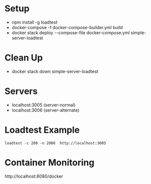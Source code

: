 # Setup
- npm install -g loadtest
- docker-compose -f docker-compose-builder.yml build
- docker stack deploy --compose-file docker-compose.yml simple-server-loadtest

# Clean Up
- docker stack down simple-server-loadtest

# Servers
- localhost:3005 (server-normal)
- localhost:3006 (server-alternate)

# Loadtest Example

```
loadtest -c 200 -n 2000  http://localhost:3005
```

# Container Monitoring

http://localhost:8080/docker
